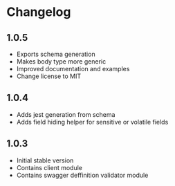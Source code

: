 # Changelog

## 1.0.5
- Exports schema generation
- Makes body type more generic
- Improved documentation and examples
- Change license to MIT
## 1.0.4
- Adds jest generation from schema
- Adds field hiding helper for sensitive or volatile fields


## 1.0.3
- Initial stable version
- Contains client module
- Contains swagger deffinition validator module
